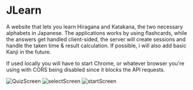 # JLearn
A website that lets you learn Hiragana and Katakana, the two necessary alphabets in Japanese.
The applications works by using flashcards, while the answers get handled client-sided,
the server will create sessions and handle the taken time & result calculation.
If possible, i will also add basic Kanji in the future.

If used locally you will have to start Chrome, or whatever browser you're using with CORS
being disabled since it blocks the API requests.

![QuizScreen](https://freeimage.host/i/dLpBZLF)
![selectScreen](https://freeimage.host/i/dLpBb1a)
![startScreen](https://freeimage.host/i/dLpBDqg)
